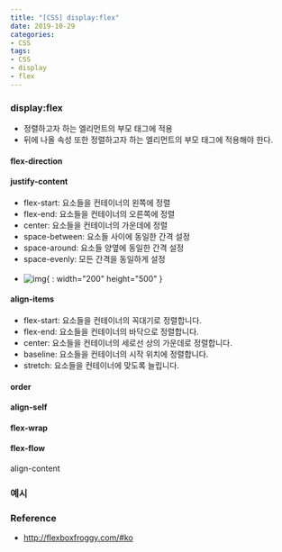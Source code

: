 ```yaml
---
title: "[CSS] display:flex"
date: 2019-10-29
categories:
- CSS
tags:
- CSS
- display
- flex
---
```


### display:flex
- 정렬하고자 하는 엘리먼트의 부모 태그에 적용
- 뒤에 나올 속성 또한 정렬하고자 하는 엘리먼트의 부모 태그에 적용해야 한다.

#### flex-direction
####  justify-content
- flex-start: 요소들을 컨테이너의 왼쪽에 정렬
- flex-end: 요소들을 컨테이너의 오른쪽에 정렬
- center: 요소들을 컨테이너의 가운데에 정렬
- space-between: 요소들 사이에 동일한 간격 설정
- space-around: 요소들 양옆에 동일한 간격 설정
- space-evenly: 모든 간격을 동일하게 설정<br><br>
- ![img](https://css-tricks.com/wp-content/uploads/2018/10/justify-content.svg){ : width="200" height="500" }

#### align-items
- flex-start: 요소들을 컨테이너의 꼭대기로 정렬합니다.
- flex-end: 요소들을 컨테이너의 바닥으로 정렬합니다.
- center: 요소들을 컨테이너의 세로선 상의 가운데로 정렬합니다.
- baseline: 요소들을 컨테이너의 시작 위치에 정렬합니다.
- stretch: 요소들을 컨테이너에 맞도록 늘립니다.

#### order
#### align-self
#### flex-wrap
#### flex-flow
align-content

### 예시

### Reference
- <http://flexboxfroggy.com/#ko>